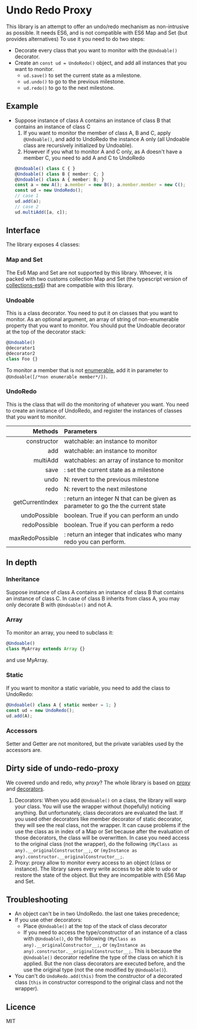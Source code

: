# Undo Redo Proxy
This library is an attempt to offer an undo/redo mechanism as non-intrusive as possible. It needs ES6, and is not compatible with ES6 Map and Set (but provides alternatives)
To use it you need to do two steps:
- Decorate every class that you want to monitor with the `@Undoable()` decorator.
- Create an `const ud = UndoRedo()` object, and add all instances that you want to monitor.
  - `ud.save()` to set the current state as a milestone.
  - `ud.undo()` to go to the previous milestone.
  - `ud.redo()` to go to the next milestone.

## Example
  - Suppose instance of class A contains an instance of class B that contains an instance of class C
    1. If you want to monitor the member of class A, B and C, apply `@Undoable()`, and add to UndoRedo the instance A only (all Undoable class are recursively initialized by Undoable).
    2. However if you what to monitor A and C only, as A doesn't have a member C, you need to add A and C to UndoRedo
    ```typescript
    @Undoable() class C { }
    @Undoable() class B { member: C; }
    @Undoable() class A { member: B; }
    const a = new A(); a.member = new B(); a.member.member = new C();
    const ud = new UndoRedo();
    // case 1
    ud.add(a);
    // case 2
    ud.multiAdd([a, c]);
    ```


## Interface
The library exposes 4 classes:

### Map and Set
The Es6 Map and Set are not supported by this library. Whoever, it is packed with two customs collection Map and Set (the typescript version of [collections-es6](https://github.com/rousan/collections-es6)) that are compatible with this library.

### Undoable
This is a class decorator. You need to put it on classes that you want to monitor. As an optional argument, an array of string of non-enumerable property that you want to monitor. You should put the Undoable decorator at the top of the decorator stack:
```typescript
@Undoable()
@decorator1
@decorator2
class Foo {}
```
To monitor a member that is not [enumerable](https://developer.mozilla.org/en-US/docs/Web/JavaScript/Enumerability_and_ownership_of_properties), add it in parameter to `@Undoable([/*non enumerable member*/])`.

### UndoRedo
This is the class that will do the monitoring of whatever you want. You need to create an instance of UndoRedo, and register the instances of classes that you want to monitor.

|     Methods     |                                    Parameters                                   |
|----------------:|:--------------------------------------------------------------------------------|
| constructor     | watchable: an instance to monitor                                               |
| add             | watchable: an instance to monitor                                               |
| multiAdd        | watchables: an array of instance to monitor                                     |
| save            | : set the current state as a milestone                                          |
| undo            | N: revert to the previous milestone                                             |
| redo            | N: revert to the next milestone                                                 |
| getCurrentIndex | : return an integer N that can be given as parameter to go the the current state|
| undoPossible    | boolean. True if you can perform an undo                                        |
| redoPossible    | boolean. True if you can perform a redo                                         |
| maxRedoPossible | : return an integer that indicates who many redo you can perform.               |


## In depth

### Inheritance
Suppose instance of class A contains an instance of class B that contains an instance of class C.
In case of class B inherits from class A, you may only decorate B with `@Undoable()` and not A.

### Array
To monitor an array, you need to subclass it:
```typescript
@Undoable()
class MyArray extends Array {}
```
and use MyArray.

### Static
If you want to monitor a static variable, you need to add the class to UndoRedo:
```typescript
@Undoable() class A { static member = 1; }
const ud = new UndoRedo();
ud.add(A);
```

### Accessors
Setter and Getter are not monitored, but the private variables used by the accessors are.


## Dirty side of undo-redo-proxy
We covered undo and redo, why *proxy*? The whole library is based on [proxy](https://developer.mozilla.org/en-US/docs/Web/JavaScript/Reference/Global_Objects/Proxy) and [decorators](https://www.typescriptlang.org/docs/handbook/decorators.html).
1. Decorators: When you add `@Undoable()` on a class, the library will warp your class. You will use the wrapper without (hopefully) noticing anything. But unfortunately, class decorators are evaluated the last. If you used other decorators like member decorator of static decorator, they will see the real class, not the wrapper. It can cause problems if the use the class as in index of a Map or Set because after the evaluation of those decorators, the class will be overwritten. In case you need access to the original class (not the wrapper), do the following `(MyClass as any).__originalConstructor__;`, or `(myInstance as any).constructor.__originalConstructor__;`.
2. Proxy: proxy allow to monitor every access to an object (class or instance). The library saves every write access to be able to udo or restore the state of the object. But they are incompatible with ES6 Map and Set.

## Troubleshooting
- An object can't be in two UndoRedo. the last one takes precedence;
- If you use other decorators:
  - Place `@Undoable()` at the top of the stack of class decorator
  - If you need to access the type/constructor of an instance of a class with `@Undoable()`, do the following `(MyClass as any).__originalConstructor__;`, or `(myInstance as any).constructor.__originalConstructor__;`. This is because the `@Undoable()` decorator redefine the type of the class on which it is applied. But the non class decorators are executed before, and the use the original type (not the one modified by `@Undoable()`).
- You can't do `UndoRedo.add(this)` from the constructor of a decorated class (`this` in constructor correspond to the original class and not the wrapper).

## Licence
MIT
